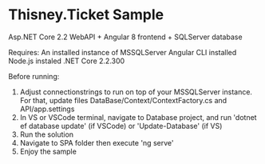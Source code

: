 # Thisney.Ticket Sample
Asp.NET Core 2.2 WebAPI  +  Angular 8 frontend  +  SQLServer database

Requires:
  An installed instance of MSSQLServer
  Angular CLI installed
  Node.js instaled
  .NET Core 2.2.300
  
Before running:
  1) Adjust connectionstrings to run on top of your MSSQLServer instance. For that, update files DataBase/Context/ContextFactory.cs and API/app.settings
  2) In VS or VSCode terminal, navigate to Database project, and run 'dotnet ef database update' (if VSCode) or 'Update-Database' (if VS)
  3) Run the solution
  4) Navigate to SPA folder then execute 'ng serve' 
  5) Enjoy the sample
